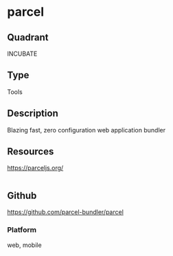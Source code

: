 # parcel

## Quadrant
INCUBATE

## Type
Tools

## Description
Blazing fast, zero configuration web application bundler

## Resources
https://parceljs.org/

``` js

```

## Github
https://github.com/parcel-bundler/parcel

### Platform
web, mobile